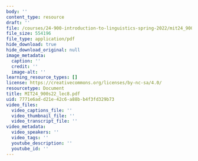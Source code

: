 ```yaml
---
body: ''
content_type: resource
draft: ''
file: /courses/24-900-introduction-to-linguistics-spring-2022/mit24_900s22_lec8.pdf
file_size: 554196
file_type: application/pdf
hide_download: true
hide_download_original: null
image_metadata:
  caption: ''
  credit: ''
  image-alt: ''
learning_resource_types: []
license: https://creativecommons.org/licenses/by-nc-sa/4.0/
resourcetype: Document
title: MIT24_900s22_lec8.pdf
uid: 7771e6ad-d21e-42c6-a88b-b4f3fd329b73
video_files:
  video_captions_file: ''
  video_thumbnail_file: ''
  video_transcript_file: ''
video_metadata:
  video_speakers: ''
  video_tags: ''
  youtube_description: ''
  youtube_id: ''
---
```

